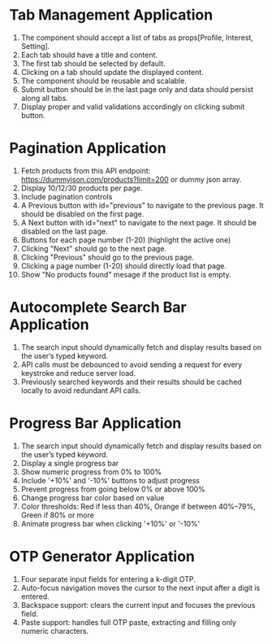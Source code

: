 # Tab Management Application

1. The component should accept a list of tabs as props[Profile, Interest, Setting].
2. Each tab should have a title and content.
3. The first tab should be selected by default.
4. Clicking on a tab should update the displayed content.
5. The component should be reusable and scalable.
6. Submit button should be in the last page only and data should persist along all tabs. 
7. Display proper and valid validations accordingly on clicking submit button.


# Pagination Application

1. Fetch products from this API endpoint: https://dummyjson.com/products?limit=200 or dummy json array.
2. Display 10/12/30 products per page.
3. Include pagination controls
4. A Previous button with id="previous" to navigate to the previous page. It should be disabled on the first page.
5. A Next button with id="next" to navigate to the next page. It should be disabled on the last page.
6. Buttons for each page number (1-20) (highlight the active one)
7. Clicking "Next" should go to the next page.
8. Clicking "Previous" should go to the previous page.
9. Clicking a page number (1-20) should directly load that page.
10. Show "No products found" mesage if the product list is empty.


# Autocomplete Search Bar Application

1. The search input should dynamically fetch and display results based on the user’s typed keyword.
2. API calls must be debounced to avoid sending a request for every keystroke and reduce server load.
3. Previously searched keywords and their results should be cached locally to avoid redundant API calls. 

# Progress Bar Application
1. The search input should dynamically fetch and display results based on the user’s typed keyword.
1. Display a single progress bar
2. Show numeric progress from 0% to 100%
3. Include '+10%' and '-10%' buttons to adjust progress
4. Prevent progress from going below 0% or above 100%
5. Change progress bar color based on value
6. Color thresholds: Red if less than 40%, Orange if between 40%–79%, Green if 80% or more
7. Animate progress bar when clicking '+10%' or '-10%'


# OTP Generator Application
1. Four separate input fields for entering a k-digit OTP.
2. Auto-focus navigation moves the cursor to the next input after a digit is entered.
3. Backspace support: clears the current input and focuses the previous field.
4. Paste support: handles full OTP paste, extracting and filling only numeric characters.


